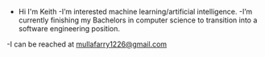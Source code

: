 - Hi I'm Keith 
-I’m interested machine learning/artificial intelligence. 
-I’m currently finishing my Bachelors in computer science to transition into a software engineering position.
 
-I can be reached at mullafarry1226@gmail.com

<!---
kjoint/kjoint is a ✨ special ✨ repository because its `README.md` (this file) appears on your GitHub profile.
You can click the Preview link to take a look at your changes.
--->
